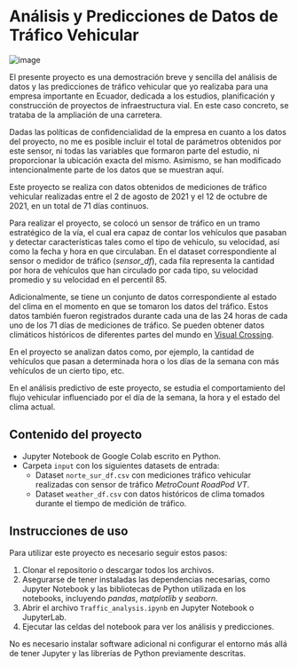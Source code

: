 # Análisis y Predicciones de Datos de Tráfico Vehicular

![image](https://github.com/user-attachments/assets/45336690-769a-4dec-a385-a87ede89dd79)


El presente proyecto es una demostración breve y sencilla del análisis de datos y las predicciones de tráfico vehicular que yo realizaba para una empresa importante en Ecuador, dedicada a los estudios, planificación y construcción de proyectos de infraestructura vial. En este caso concreto, se trataba de la ampliación de una carretera.

Dadas las políticas de confidencialidad de la empresa en cuanto a los datos del proyecto, no me es posible incluir el total de parámetros obtenidos por este sensor, ni todas las variables que formaron parte del estudio, ni proporcionar la ubicación exacta del mismo. Asimismo, se han modificado intencionalmente parte de los datos que se muestran aquí.

Este proyecto se realiza con datos obtenidos de mediciones de tráfico vehicular realizadas entre el 2 de agosto de 2021 y el 12 de octubre de 2021, en un total de 71 días continuos.

Para realizar el proyecto, se colocó un sensor de tráfico en un tramo estratégico de la vía, el cual era capaz de contar los vehículos que pasaban y detectar características tales como el tipo de vehículo, su velocidad, así como la fecha y hora en que circulaban. En el dataset correspondiente al sensor o medidor de tráfico (*sensor_df*), cada fila representa la cantidad por hora de vehículos que han circulado por cada tipo, su velocidad promedio y su velocidad en el percentil 85.

Adicionalmente, se tiene un conjunto de datos correspondiente al estado del clima en el momento en que se tomaron los datos del tráfico. Estos datos también fueron registrados durante cada una de las 24 horas de cada uno de los 71 días de mediciones de tráfico. Se pueden obtener datos climáticos históricos de diferentes partes del mundo en [Visual Crossing](https://www.visualcrossing.com/weather/weather-data-services).

En el proyecto se analizan datos como, por ejemplo, la cantidad de vehículos que pasan a determinada hora o los días de la semana con más vehículos de un cierto tipo, etc.

En el análisis predictivo de este proyecto, se estudia el comportamiento del flujo vehicular influenciado por el día de la semana, la hora y el estado del clima actual.

## Contenido del proyecto

- Jupyter Notebook de Google Colab escrito en Python.
- Carpeta `input` con los siguientes datasets de entrada:
   - Dataset `norte_sur_df.csv` con mediciones tráfico vehicular realizadas con sensor de tráfico *MetroCount RoadPod VT*.
   - Dataset `weather_df.csv` con datos históricos de clima tomados durante el tiempo de medición de tráfico.


## Instrucciones de uso

Para utilizar este proyecto es necesario seguir estos pasos:

1. Clonar el repositorio o descargar todos los archivos.
2. Asegurarse de tener instaladas las dependencias necesarias, como Jupyter Notebook y las bibliotecas de Python utilizada en los notebooks, incluyendo *pandas*, *matplotlib* y *seaborn*.
3. Abrir el archivo `Traffic_analysis.ipynb` en Jupyter Notebook o JupyterLab.
4. Ejecutar las celdas del notebook para ver los análisis y predicciones.

No es necesario instalar software adicional ni configurar el entorno más allá de tener Jupyter y las librerías de Python previamente descritas.

